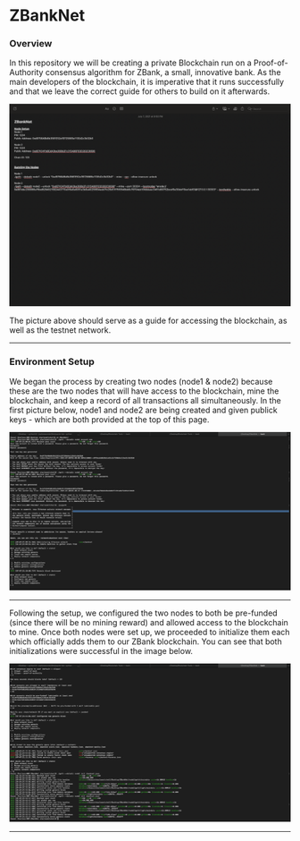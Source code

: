 # ZBankNet

### Overview
In this repository we will be creating a private Blockchain run on a Proof-of-Authority consensus algorithm for ZBank, a small, innovative bank. As the main developers of the blockchain, it is imperative that it runs successfully and that we leave the correct guide for others to build on it afterwards. 

![ZBankNet_Guide](Screenshots/ZBankNet_Info.png)

The picture above should serve as a guide for accessing the blockchain, as well as the testnet network.

---

### Environment Setup
We began the process by creating two nodes (node1 & node2) because these are the two nodes that will have access to the blockchain, mine the blockchain, and keep a record of all transactions all simultaneously. In the first picture below, node1 and node2 are being created and given publick keys - which are both provided at the top of this page.

![Node_Setup1](Screenshots/Node_Setup1.png)

---

Following the setup, we configured the two nodes to both be pre-funded (since there will be no mining reward) and allowed access to the blockchain to mine. Once both nodes were set up, we proceeded to initialize them each which officially adds them to our ZBank blockchain. You can see that both initializations were successful in the image below.

![Node_Setup2](Screenshots/Node_Setup2.png)

---

